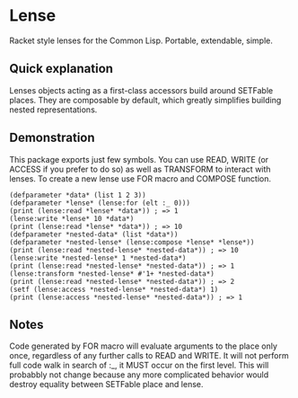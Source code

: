 # Lense
Racket style lenses for the Common Lisp. Portable, extendable, simple.

## Quick explanation
Lenses objects acting as a first-class accessors build around SETFable places. They are composable by default, which greatly simplifies building nested representations.

## Demonstration
This package exports just few symbols. You can use READ, WRITE (or ACCESS if you prefer to do so) as well as TRANSFORM to interact with lenses. To create a new lense use FOR macro and COMPOSE function.

```
(defparameter *data* (list 1 2 3))
(defparameter *lense* (lense:for (elt :_ 0)))
(print (lense:read *lense* *data*)) ; => 1
(lense:write *lense* 10 *data*)
(print (lense:read *lense* *data*)) ; => 10
(defparameter *nested-data* (list *data*))
(defparameter *nested-lense* (lense:compose *lense* *lense*))
(print (lense:read *nested-lense* *nested-data*)) ; => 10
(lense:write *nested-lense* 1 *nested-data*)
(print (lense:read *nested-lense* *nested-data*)) ; => 1
(lense:transform *nested-lense* #'1+ *nested-data*)
(print (lense:read *nested-lense* *nested-data*)) ; => 2
(setf (lense:access *nested-lense* *nested-data*) 1)
(print (lense:access *nested-lense* *nested-data*)) ; => 1
```

## Notes
Code generated by FOR macro will evaluate arguments to the place only once, regardless of any further calls to READ and WRITE. It will not perform full code walk in search of :_, it MUST occur on the first level. This will probabbly not change because any more complicated behavior would destroy equality between SETFable place and lense.
